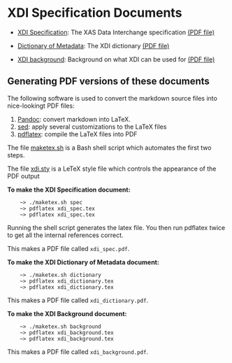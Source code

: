 XDI Specification Documents
===========================

 * [XDI Specification](spec.md): The XAS Data Interchange specification [(PDF file)](xdi_spec.pdf)

 * [Dictionary of Metadata](dictionary.md): The XDI dictionary [(PDF file)](xdi_dictionary.pdf)

 * [XDI background](background.md): Background on what XDI can be used for [(PDF file)](xdi_background.pdf)

## Generating PDF versions of these documents

The following software is used to convert the markdown source files
into nice-lookingt PDF files:

1. [Pandoc](http://johnmacfarlane.net/pandoc/): convert markdown into LaTeX.
1. [sed](http://www.gnu.org/software/sed/): apply several customizations to the LaTeX files
1. [pdflatex](https://www.tug.org/texlive/): compile the LaTeX files into PDF

The file [maketex.sh](maketex.sh) is a Bash shell script which
automates the first two steps.

The file [xdi.sty](xdi.sty) is a LeTeX style file which controls the
appearance of the PDF output

**To make the XDI Specification document:**

        ~> ./maketex.sh spec
        ~> pdflatex xdi_spec.tex
        ~> pdflatex xdi_spec.tex

Running the shell script generates the latex file.  You then run
pdflatex twice to get all the internal references correct.

This makes a PDF file called `xdi_spec.pdf`.

**To make the XDI Dictionary of Metadata document:**

        ~> ./maketex.sh dictionary
        ~> pdflatex xdi_dictionary.tex
        ~> pdflatex xdi_dictionary.tex

This makes a PDF file called `xdi_dictionary.pdf`.

**To make the XDI Background document:**

        ~> ./maketex.sh background
        ~> pdflatex xdi_background.tex
        ~> pdflatex xdi_background.tex

This makes a PDF file called `xdi_background.pdf`.

